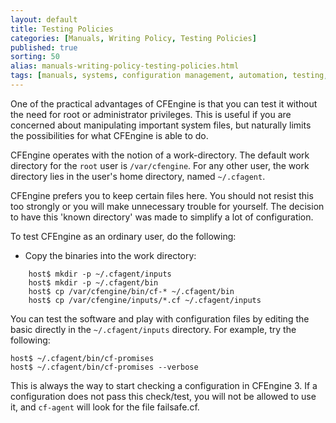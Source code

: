 ```yaml
---
layout: default
title: Testing Policies
categories: [Manuals, Writing Policy, Testing Policies]
published: true
sorting: 50
alias: manuals-writing-policy-testing-policies.html
tags: [manuals, systems, configuration management, automation, testing, work directory]
---
```


One of the practical advantages of CFEngine is that you can test it without 
the need for root or administrator privileges. This is useful if you are 
concerned about manipulating important system files, but naturally limits the 
possibilities for what CFEngine is able to do.

CFEngine operates with the notion of a work-directory. The default work 
directory for the `root` user is `/var/cfengine`. For any other user, the work 
directory lies in the user's home directory, named `~/.cfagent`.

CFEngine prefers you to keep certain files here. You should not resist this 
too strongly or you will make unnecessary trouble for yourself. The decision 
to have this 'known directory' was made to simplify a lot of configuration.

To test CFEngine as an ordinary user, do the following:

-   Copy the binaries into the work directory:

```
    host$ mkdir -p ~/.cfagent/inputs
    host$ mkdir -p ~/.cfagent/bin
    host$ cp /var/cfengine/bin/cf-* ~/.cfagent/bin
    host$ cp /var/cfengine/inputs/*.cf ~/.cfagent/inputs
```

You can test the software and play with configuration files by editing the 
basic directly in the `~/.cfagent/inputs` directory. For example, try the 
following:

    host$ ~/.cfagent/bin/cf-promises
    host$ ~/.cfagent/bin/cf-promises --verbose

This is always the way to start checking a configuration in CFEngine 3. If a 
configuration does not pass this check/test, you will not be allowed to use 
it, and `cf-agent` will look for the file failsafe.cf.
